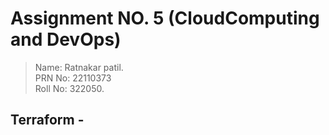 # Assignment NO. 5 (CloudComputing and DevOps)

> Name: Ratnakar patil.<br> PRN No: 22110373 <br> Roll No: 322050.

## Terraform - 
